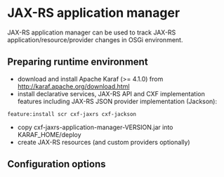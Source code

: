 # JAX-RS application manager

JAX-RS application manager can be used to track JAX-RS application/resource/provider changes in OSGi environment.

## Preparing runtime environment

* download and install Apache Karaf (>= 4.1.0) from http://karaf.apache.org/download.html
* install declarative services, JAX-RS API and CXF implementation features including JAX-RS JSON provider implementation (Jackson):
```
feature:install scr cxf-jaxrs cxf-jackson
```
* copy cxf-jaxrs-application-manager-VERSION.jar into KARAF_HOME/deploy
* create JAX-RS resources (and custom providers optionally)

## Configuration options
